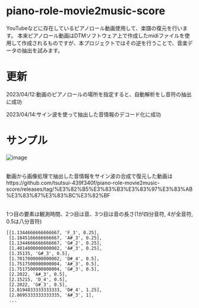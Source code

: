 # piano-role-movie2music-score
YouTubeなどに存在しているピアノロール動画使用して、楽譜の復元を行います。
本来ピアノロール動画はDTMソフトウェア上で作成したmidiファイルを使用して作成されるものですが、本プロジェクトではその逆を行うことで、音楽データの抽出を試みます。

# 更新
2023/04/12:動画のピアノロールの場所を指定すると、自動解析をし音符の抽出に成功

2023/04/14:サイン波を使って抽出した音情報のデコード化に成功

# サンプル
![image](https://user-images.githubusercontent.com/55880071/231452391-93a9b7a7-7804-4735-a103-4751af9d3af3.png)

\
動画から画像処理で抽出した音情報をサイン波の合成で復元した動画はhttps://github.com/tsutsui-439f340f/piano-role-movie2music-score/releases/tag/%E3%82%B5%E3%83%B3%E3%83%97%E3%83%AB%E3%83%87%E3%83%BC%E3%82%BF

\
1つ目の要素は観測時間、2つ目は音、3つ目は音の長さ(1が四分音符, 4が全音符, 0.5は八分音符)
```
[[1.1344666666666667, 'F_3', 0.25],
 [1.1845166666666667, 'A#_3', 0.25],
 [1.1344666666666667, 'G#_2', 0.25],
 [1.4014000000000002, 'A#_3', 0.25],
 [1.35135, 'G#_3', 0.5],
 [1.7017000000000002, 'D#_4', 0.5],
 [1.7517500000000004, 'A#_3', 0.5],
 [1.7517500000000004, 'G#_3', 0.5],
 [2.2022, 'A#_3', 0.5],
 [2.15215, 'D_4', 0.5],
 [2.2022, 'G#_3', 0.5],
 [2.8194833333333333, 'D#_4', 1.25],
 [2.8695333333333335, 'A#_3', 1],
 ...
 ```
